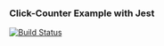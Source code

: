 ### Click-Counter Example with Jest

[![Build Status](https://travis-ci.org/dankreiger/click-counter.svg?branch=master)](https://travis-ci.org/dankreiger/click-counter)